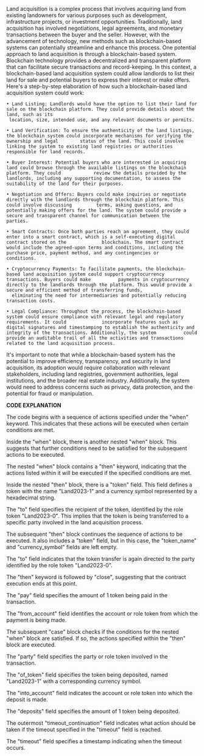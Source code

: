 Land acquisition is a complex process that involves acquiring land from existing landowners for various purposes such as development, infrastructure projects, or investment opportunities. Traditionally, land acquisition has involved negotiations, legal agreements, and monetary transactions between the buyer and the seller. However, with the advancement of technology, new methods such as blockchain-based systems can potentially streamline and enhance this process.
One potential approach to land acquisition is through a blockchain-based system. Blockchain technology provides a decentralized and transparent platform that can facilitate secure transactions and record-keeping. In this context, a blockchain-based land acquisition system could allow landlords to list their land for sale and potential buyers to express their interest or make offers.
Here's a step-by-step elaboration of how such a blockchain-based land acquisition system could work:

    • Land Listing: Landlords would have the option to list their land for sale on the blockchain platform. They could provide details about the land, such as its 
     location, size, intended use, and any relevant documents or permits.

    • Land Verification: To ensure the authenticity of the land listings, the blockchain system could incorporate mechanisms for verifying the ownership and legal        status of the land. This could involve linking the system to existing land registries or authorities responsible for land records.

    • Buyer Interest: Potential buyers who are interested in acquiring land could browse through the available listings on the blockchain platform. They could            review the details provided by the landlords, including any supporting documentation, to assess the suitability of the land for their purposes.

    • Negotiation and Offers: Buyers could make inquiries or negotiate directly with the landlords through the blockchain platform. This could involve discussing         terms, asking questions, and potentially making offers for the land. The system could provide a secure and transparent channel for communication between the        parties.

    • Smart Contracts: Once both parties reach an agreement, they could enter into a smart contract, which is a self-executing digital contract stored on the             blockchain. The smart contract would include the agreed-upon terms and conditions, including the purchase price, payment method, and any contingencies or           conditions.

    • Cryptocurrency Payments: To facilitate payments, the blockchain-based land acquisition system could support cryptocurrency transactions. Buyers could make          payments in cryptocurrency directly to the landlords through the platform. This would provide a secure and efficient method of transferring funds,     
      eliminating the need for intermediaries and potentially reducing transaction costs.

    • Legal Compliance: Throughout the process, the blockchain-based system could ensure compliance with relevant legal and regulatory requirements. It could             incorporate features such as digital signatures and timestamping to establish the authenticity and integrity of the transactions. Additionally, the system          could provide an auditable trail of all the activities and transactions related to the land acquisition process.

It's important to note that while a blockchain-based system has the potential to improve efficiency, transparency, and security in land acquisition, its adoption would require collaboration with relevant stakeholders, including land registries, government authorities, legal institutions, and the broader real estate industry. Additionally, the system would need to address concerns such as privacy, data protection, and the potential for fraud or manipulation.

**CODE EXPLANATION**

The code begins with a sequence of actions specified under the "when" keyword. This indicates that these actions will be executed when certain conditions are met.

Inside the "when" block, there is another nested "when" block. This suggests that further conditions need to be satisfied for the subsequent actions to be executed.

The nested "when" block contains a "then" keyword, indicating that the actions listed within it will be executed if the specified conditions are met.

Inside the nested "then" block, there is a "token" field. This field defines a token with the name "Land2023-1" and a currency symbol represented by a hexadecimal string.

The "to" field specifies the recipient of the token, identified by the role token "Land2023-0". This implies that the token is being transferred to a specific party involved in the land acquisition process.

The subsequent "then" block continues the sequence of actions to be executed. It also includes a "token" field, but in this case, the "token_name" and "currency_symbol" fields are left empty.

The "to" field indicates that the token transfer is again directed to the party identified by the role token "Land2023-0".

The "then" keyword is followed by "close", suggesting that the contract execution ends at this point.

The "pay" field specifies the amount of 1 token being paid in the transaction.

The "from_account" field identifies the account or role token from which the payment is being made.

The subsequent "case" block checks if the conditions for the nested "when" block are satisfied. If so, the actions specified within the "then" block are executed.

The "party" field specifies the party or role token involved in the transaction.

The "of_token" field specifies the token being deposited, named "Land2023-1" with a corresponding currency symbol.

The "into_account" field indicates the account or role token into which the deposit is made.

The "deposits" field specifies the amount of 1 token being deposited.

The outermost "timeout_continuation" field indicates what action should be taken if the timeout specified in the "timeout" field is reached.

The "timeout" field specifies a timestamp indicating when the timeout occurs.
